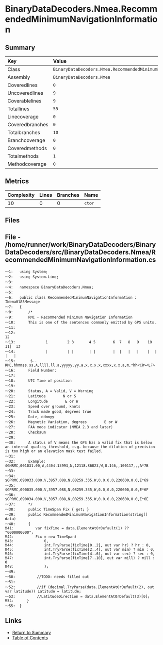 ﻿# BinaryDataDecoders.Nmea.RecommendedMinimumNavigationInformation

## Summary

| Key             | Value                                                             |
| :-------------- | :---------------------------------------------------------------- |
| Class           | `BinaryDataDecoders.Nmea.RecommendedMinimumNavigationInformation` |
| Assembly        | `BinaryDataDecoders.Nmea`                                         |
| Coveredlines    | `0`                                                               |
| Uncoveredlines  | `9`                                                               |
| Coverablelines  | `9`                                                               |
| Totallines      | `55`                                                              |
| Linecoverage    | `0`                                                               |
| Coveredbranches | `0`                                                               |
| Totalbranches   | `10`                                                              |
| Branchcoverage  | `0`                                                               |
| Coveredmethods  | `0`                                                               |
| Totalmethods    | `1`                                                               |
| Methodcoverage  | `0`                                                               |

## Metrics

| Complexity | Lines | Branches | Name    |
| :--------- | :---- | :------- | :------ |
| 10         | 0     | 0        | `ctor`  |

## Files

## File - /home/runner/work/BinaryDataDecoders/BinaryDataDecoders/src/BinaryDataDecoders.Nmea/RecommendedMinimumNavigationInformation.cs

```CSharp
〰1:   using System;
〰2:   using System.Linq;
〰3:   
〰4:   namespace BinaryDataDecoders.Nmea;
〰5:   
〰6:   public class RecommendedMinimumNavigationInformation : INema0183Message
〰7:   {
〰8:       /*
〰9:       RMC - Recommended Minimum Navigation Information
〰10:      This is one of the sentences commonly emitted by GPS units.
〰11:  
〰12:                                                                12
〰13:              1         2 3       4 5        6  7   8   9    10 11|  13
〰14:              |         | |       | |        |  |   |   |    |  | |   |
〰15:       $--RMC,hhmmss.ss,A,llll.ll,a,yyyyy.yy,a,x.x,x.x,xxxx,x.x,a,m,*hh<CR><LF>
〰16:      Field Number:
〰17:  
〰18:      UTC Time of position
〰19:  
〰20:      Status, A = Valid, V = Warning
〰21:      Latitude        N or S
〰22:      Longitude        E or W
〰23:      Speed over ground, knots
〰24:      Track made good, degrees true
〰25:      Date, ddmmyy
〰26:      Magnetic Variation, degrees        E or W
〰27:      FAA mode indicator (NMEA 2.3 and later)
〰28:      Checksum
〰29:  
〰30:      A status of V means the GPS has a valid fix that is below an internal quality threshold, e.g. because the dilution of precision is too high or an elevation mask test failed.
〰31:  
〰32:      Example: $GNRMC,001031.00,A,4404.13993,N,12118.86023,W,0.146,,100117,,,A*7B
〰33:  
〰34:  $GPRMC,090033.000,V,3957.088,N,08259.335,W,0.0,0.0,220600,0.0,E*69
〰35:  $GPRMC,090035.000,V,3957.088,N,08259.335,W,0.0,0.0,220600,0.0,E*6F
〰36:  $GPRMC,090034.000,V,3957.088,N,08259.335,W,0.0,0.0,220600,0.0,E*6E
〰37:      */
〰38:      public TimeSpan Fix { get; }
〰39:      public RecommendedMinimumNavigationInformation(string[] data)
〰40:      {
‼41:          var fixTime = data.ElementAtOrDefault(1) ?? "0000000000";
‼42:          Fix = new TimeSpan(
‼43:              0,
‼44:              int.TryParse(fixTime[0..2], out var hr) ? hr : 0,
‼45:              int.TryParse(fixTime[2..4], out var min) ? min : 0,
‼46:              int.TryParse(fixTime[4..6], out var sec) ? sec : 0,
‼47:              int.TryParse(fixTime[7..10], out var mill) ? mill : 0
‼48:              );
〰49:  
〰50:          //TODO: needs filled out
〰51:  
〰52:          //if (decimal.TryParse(data.ElementAtOrDefault(2), out var latitude)) Latitude = latitude;
〰53:          //LatitudeDirection = data.ElementAtOrDefault(3)[0];
‼54:      }
〰55:  }
```

## Links

* [Return to Summary](Summary.md)
* [Table of Contents](../TOC.md)


